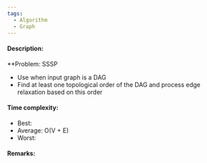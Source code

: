 ```yaml
---
tags:
  - Algorithm
  - Graph
---
```

#### Description:
**Problem: SSSP
- Use when input graph is a DAG
- Find at least one topological order of the DAG and process edge relaxation based on this order
#### Time complexity:
- Best: 
- Average: O(V + E)
- Worst: 

#### Remarks:
